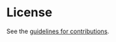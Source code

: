 # License

See the
[guidelines for contributions](https://github.com/VMatrix1900/draft-quic-structured-connection-id/blob/main/CONTRIBUTING.md).

